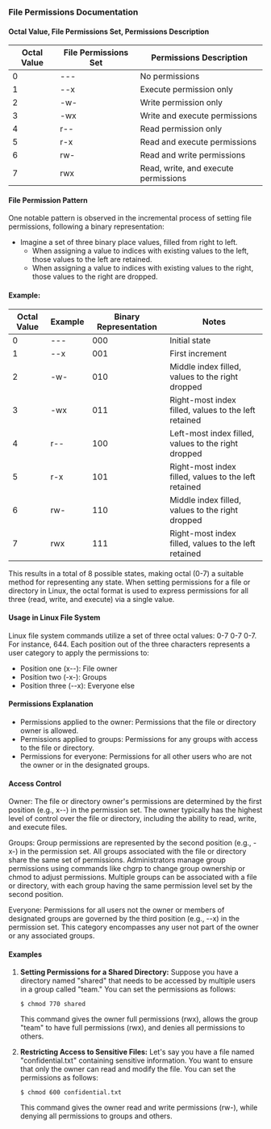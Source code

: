 ### File Permissions Documentation

#### Octal Value, File Permissions Set, Permissions Description 

| Octal Value | File Permissions Set | Permissions Description |
|-------------|----------------------|-------------------------|
| 0           | ---                  | No permissions          |
| 1           | --x                  | Execute permission only |
| 2           | -w-                  | Write permission only   |
| 3           | -wx                  | Write and execute permissions |
| 4           | r--                  | Read permission only   |
| 5           | r-x                  | Read and execute permissions |
| 6           | rw-                  | Read and write permissions |
| 7           | rwx                  | Read, write, and execute permissions |

#### File Permission Pattern
One notable pattern is observed in the incremental process of setting file permissions, following a binary representation:
- Imagine a set of three binary place values, filled from right to left.
  - When assigning a value to indices with existing values to the left, those values to the left are retained.
  - When assigning a value to indices with existing values to the right, those values to the right are dropped.

#### Example:

| Octal Value | Example | Binary Representation | Notes                        |
|-------------|---------|----------------------|------------------------------|
| 0           | ---     | 000                  | Initial state                |
| 1           | --x     | 001                  | First increment              |
| 2           | -w-     | 010                  | Middle index filled, values to the right dropped |
| 3           | -wx     | 011                  | Right-most index filled, values to the left retained |
| 4           | r--     | 100                  | Left-most index filled, values to the right dropped |
| 5           | r-x     | 101                  | Right-most index filled, values to the left retained |
| 6           | rw-     | 110                  | Middle index filled, values to the right dropped |
| 7           | rwx     | 111                  | Right-most index filled, values to the left retained |

This results in a total of 8 possible states, making octal (0-7) a suitable method for representing any state. When setting permissions for a file or directory in Linux, the octal format is used to express permissions for all three (read, write, and execute) via a single value.

#### Usage in Linux File System
Linux file system commands utilize a set of three octal values: 0-7 0-7 0-7.
For instance, 644.
Each position out of the three characters represents a user category to apply the permissions to:
- Position one (x--): File owner
- Position two (-x-): Groups
- Position three (--x): Everyone else

#### Permissions Explanation
- Permissions applied to the owner: Permissions that the file or directory owner is allowed.
- Permissions applied to groups: Permissions for any groups with access to the file or directory.
- Permissions for everyone: Permissions for all other users who are not the owner or in the designated groups.

#### Access Control
Owner: The file or directory owner's permissions are determined by the first position (e.g., x--) in the permission set. The owner typically has the highest level of control over the file or directory, including the ability to read, write, and execute files. 

Groups: Group permissions are represented by the second position (e.g., -x-) in the permission set. All groups associated with the file or directory share the same set of permissions. Administrators manage group permissions using commands like chgrp to change group ownership or chmod to adjust permissions. Multiple groups can be associated with a file or directory, with each group having the same permission level set by the second position. 

Everyone: Permissions for all users not the owner or members of designated groups are governed by the third position (e.g., --x) in the permission set. This category encompasses any user not part of the owner or any associated groups.
#### Examples
1. **Setting Permissions for a Shared Directory:**
   Suppose you have a directory named "shared" that needs to be accessed by multiple users in a group called "team." You can set the permissions as follows:
   ```
   $ chmod 770 shared
   ```
   This command gives the owner full permissions (rwx), allows the group "team" to have full permissions (rwx), and denies all permissions to others.

2. **Restricting Access to Sensitive Files:**
   Let's say you have a file named "confidential.txt" containing sensitive information. You want to ensure that only the owner can read and modify the file. You can set the permissions as follows:
   ```
   $ chmod 600 confidential.txt
   ```
   This command gives the owner read and write permissions (rw-), while denying all permissions to groups and others.
